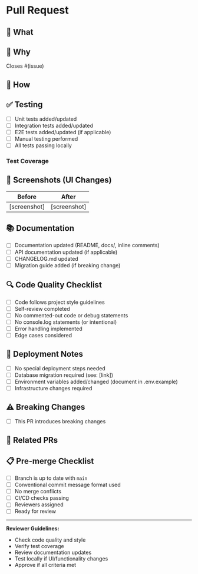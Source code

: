# Pull Request

## 📝 What

<!-- Describe the changes in this PR. What does it do? -->

## 🎯 Why

<!-- Why are these changes needed? What problem do they solve? -->

<!-- Link related issues: -->
Closes #(issue)

## 🔨 How

<!-- How were these changes implemented? Provide technical details. -->

## ✅ Testing

- [ ] Unit tests added/updated
- [ ] Integration tests added/updated
- [ ] E2E tests added/updated (if applicable)
- [ ] Manual testing performed
- [ ] All tests passing locally

### Test Coverage

<!-- Describe what testing was done -->

## 📸 Screenshots (UI Changes)

<!-- If this PR includes UI changes, add screenshots or videos -->

| Before | After |
|--------|-------|
| [screenshot] | [screenshot] |

## 📚 Documentation

- [ ] Documentation updated (README, docs/, inline comments)
- [ ] API documentation updated (if applicable)
- [ ] CHANGELOG.md updated
- [ ] Migration guide added (if breaking change)

## 🔍 Code Quality Checklist

- [ ] Code follows project style guidelines
- [ ] Self-review completed
- [ ] No commented-out code or debug statements
- [ ] No console.log statements (or intentional)
- [ ] Error handling implemented
- [ ] Edge cases considered

## 🚀 Deployment Notes

<!-- Any special deployment considerations? Database migrations? Environment variables? -->

- [ ] No special deployment steps needed
- [ ] Database migration required (see: [link])
- [ ] Environment variables added/changed (document in .env.example)
- [ ] Infrastructure changes required

## ⚠️ Breaking Changes

- [ ] This PR introduces breaking changes

<!-- If yes, describe the breaking changes and migration path -->

## 🔗 Related PRs

<!-- Link any related PRs -->

## 📋 Pre-merge Checklist

- [ ] Branch is up to date with `main`
- [ ] Conventional commit message format used
- [ ] No merge conflicts
- [ ] CI/CD checks passing
- [ ] Reviewers assigned
- [ ] Ready for review

---

**Reviewer Guidelines:**

- Check code quality and style
- Verify test coverage
- Review documentation updates
- Test locally if UI/functionality changes
- Approve if all criteria met
